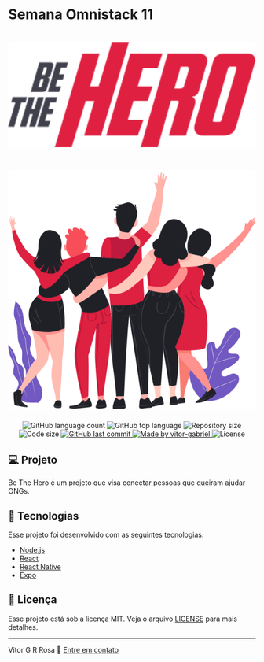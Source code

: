# Semana Omnistack 11

<h1 align="center">
    <img src="./frontend/src/assets/logo-bethehero.png" width="600">
</h1>
<h1 align="center">
    <img src="./frontend/src/assets/heroes.png" width="600">
</h1>

<p align="center">
  <img alt="GitHub language count" src="https://img.shields.io/github/languages/count/vitor-gabriel/be_the_hero11">
  <img alt="GitHub top language" src="https://img.shields.io/github/languages/top/vitor-gabriel/be_the_hero11">
  
  <img alt="Repository size" src="https://img.shields.io/github/repo-size/vitor-gabriel/be_the_hero11">
  <img alt="Code size" src="https://img.shields.io/github/languages/code-size/vitor-gabriel/be_the_hero11">
  
  <a href="https://github.com/vitor-gabriel/be_the_hero11/commits/master">
    <img alt="GitHub last commit" src="https://img.shields.io/github/last-commit/vitor-gabriel/be_the_hero11">
  </a>
	
  <a href="https://www.linkedin.com/in/vitor-gabriel-rodrigues-rosa-56a1301a5//">  
    <img alt="Made by vitor-gabriel" src="https://img.shields.io/badge/made%20by-vitorG-blue">
  </a>

  <img alt="License" src="https://img.shields.io/badge/license-MIT-brightgreen">
</p>

## 💻 Projeto

Be The Hero é um projeto que visa conectar pessoas que queiram ajudar ONGs.

## 🚀 Tecnologias

Esse projeto foi desenvolvido com as seguintes tecnologias:

-   [Node.js](https://nodejs.org/en/)
-   [React](https://reactjs.org)
-   [React Native](https://facebook.github.io/react-native/)
-   [Expo](https://expo.io/)

## 📝 Licença

Esse projeto está sob a licença MIT. Veja o arquivo [LICENSE](LICENSE.md) para mais detalhes.

---

Vitor G R Rosa 👋 [Entre em contato](https://www.linkedin.com/in/vitor-gabriel-rodrigues-rosa-56a1301a5/)
